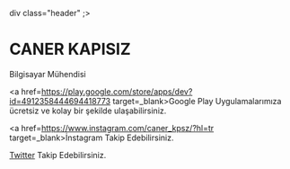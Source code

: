 div class="header" ;>
          <h1>CANER KAPISIZ</h1>
          <p>Bilgisayar Mühendisi</p>
        </div>
        <div class="içerik">
            <p><a href=https://play.google.com/store/apps/dev?id=4912358444694418773 target=_blank>Google Play</a> Uygulamalarımıza ücretsiz ve kolay bir şekilde ulaşabilirsiniz.</p>
            <p><a href=https://www.instagram.com/caner_kpsz/?hl=tr target=_blank>İnstagram</a> Takip Edebilirsiniz.</p>
            <p><a href=https://twitter.com/caner_kpsz target=_blank>Twitter</a> Takip Edebilirsiniz.</p>
            </div>
